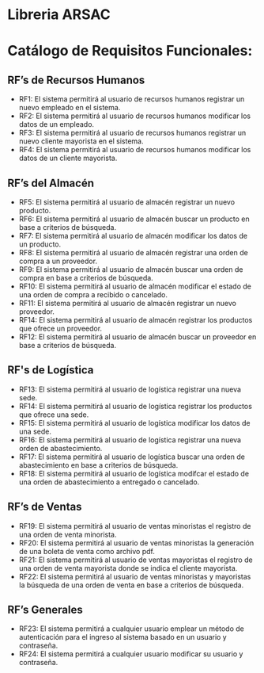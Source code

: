 # Libreria ARSAC

# Catálogo de Requisitos Funcionales:

## RF’s de Recursos Humanos
- RF1: El sistema permitirá al usuario de recursos humanos registrar un nuevo empleado en el sistema.
- RF2: El sistema permitirá al usuario de recursos humanos modificar los datos de un empleado.
- RF3: El sistema permitirá al usuario de recursos humanos registrar un nuevo cliente mayorista en el sistema.
- RF4: El sistema permitirá al usuario de recursos humanos modificar los datos de un cliente mayorista.

## RF’s del Almacén
- RF5: El sistema permitirá al usuario de almacén registrar un nuevo producto.
- RF6: El sistema permitirá al usuario de almacén buscar un producto en base a criterios de búsqueda.
- RF7: El sistema permitirá al usuario de almacén modificar los datos de un producto.
- RF8: El sistema permitirá al usuario de almacén registrar una orden de compra a un proveedor.
- RF9: El sistema permitirá al usuario de almacén buscar una orden de compra en base a criterios de búsqueda.
- RF10: El sistema permitirá al usuario de almacén modificar el estado de una orden de compra a recibido o cancelado.
- RF11: El sistema permitirá al usuario de almacén registrar un nuevo proveedor.
- RF14: El sistema permitirá al usuario de almacén registrar los productos que ofrece un proveedor.
- RF12: El sistema permitirá al usuario de almacén buscar un proveedor en base a criterios de búsqueda.

## RF's de Logística
- RF13: El sistema permitirá al usuario de logística registrar una nueva sede.
- RF14: El sistema permitirá al usuario de logística registrar los productos que ofrece una sede.
- RF15: El sistema permitirá al usuario de logística modificar los datos de una sede.
- RF16: El sistema permitirá al usuario de logística registrar una nueva orden de abastecimiento.
- RF17: El sistema permitirá al usuario de logística buscar una orden de abastecimiento en base a criterios de búsqueda.
- RF18: El sistema permitirá al usuario de logística modifcar el estado de una orden de abastecimiento a entregado o cancelado.

## RF’s de Ventas
- RF19: El sistema permitirá al usuario de ventas minoristas el registro de una orden de venta minorista.
- RF20: El sistema permitirá al usuario de ventas minoristas la generación de una boleta de venta como archivo pdf.
- RF21: El sistema permitirá al usuario de ventas mayoristas el registro de una orden de venta mayorista donde se indica el cliente mayorista.
- RF22: El sistema permitirá al usuario de ventas minoristas y mayoristas la búsqueda de una orden de venta en base a criterios de búsqueda.
 
## RF’s Generales
- RF23: El sistema permitirá a cualquier usuario emplear un método de autenticación para el ingreso al sistema basado en un usuario y contraseña. 
- RF24: El sistema permitirá a cualquier usuario modificar su usuario y contraseña.
